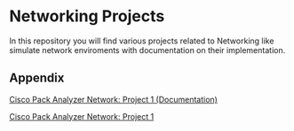 # Networking Projects

In this repository you will find various projects related to Networking like simulate network enviroments with documentation on their implementation. 


## Appendix

[Cisco Pack Analyzer Network: Project 1 (Documentation)](CiscoPacketAnalyzerNetwork_Project1.pdf)

[Cisco Pack Analyzer Network: Project 1](network1.pkt)
